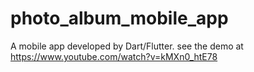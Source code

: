 # photo_album_mobile_app
 A mobile app developed by Dart/Flutter.
 see the demo at https://www.youtube.com/watch?v=kMXn0_htE78
